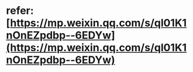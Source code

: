 # refer: [https://mp.weixin.qq.com/s/ql01K1nOnEZpdbp--6EDYw](https://mp.weixin.qq.com/s/ql01K1nOnEZpdbp--6EDYw)